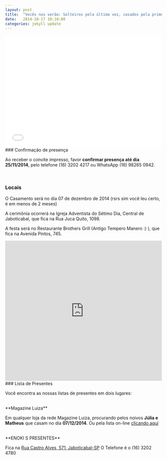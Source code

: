 ```yaml
---
layout: post
title:  "Vocês nos verão: Solteiros pela última vez, casados pela primeira vez e felizes para sempre"
date:   2014-10-17 10:18:00
categories: jekyll update
---
```


<iframe width="100%" height="360" src="//www.youtube.com/embed/V1Hn6h-6RI8" frameborder="0" allowfullscreen></iframe>

<br>
### Confirmação de presença

Ao receber o convite impresso, favor **confirmar presença até dia 25/11/2014**, pelo telefone (16) 3202 4217 ou WhatsApp (16) 98265 0942.

<br>

### Locais
O Casamento será no dia 07 de dezembro de 2014 (rsrs sim você leu certo, é em menos de 2 meses)

A cerimônia ocorrerá na Igreja Adventista do Sétimo Dia, Central de Jaboticabal, que fica na Rua Juca Quito, 1098.

A festa será no Restaurante Brothers Grill (Antigo Tempero Manero :) ), que fica na Avenida Pintos, 745.


<iframe src="https://www.google.com/maps/embed?pb=!1m29!1m12!1m3!1d7436.746671529548!2d-48.32573341234089!3d-21.25668463724397!2m3!1f0!2f0!3f0!3m2!1i1024!2i768!4f13.1!4m14!1i0!3e0!4m5!1s0x94b96b7ee454dd57%3A0x5f8988d1ba1eca2c!2sR.+Juc%C3%A1+Quito%2C+1098+-+Centro%2C+SP%2C+14870-260!3m2!1d-21.251886499999998!2d-48.322299799999996!4m5!1s0x94b96b625f69e46b%3A0x975ecddbcff97f7f!2sAv.+Pintos%2C+745+-+Sorocabano%2C+SP%2C+14871-080!3m2!1d-21.260196!2d-48.320380799999995!5e0!3m2!1spt-BR!2sbr!4v1413545112907" width="100%" height="450" frameborder="0" style="border:0"></iframe>

<br>
### Lista de Presentes

Você encontra as nossas listas de presentes em dois lugares:

<br>
**Magazine Luiza**

Em qualquer loja da rede Magazine Luiza, procurando pelos noivos **Júlia e Matheus** que casam no dia **07/12/2014**.
Ou pela lista on-line [clicando aqui](https://listadecasamento.magazineluiza.com.br/ListaPresentes/SelecionarPresentes.aspx?Comprar=S&IdCodLista=1185426)

<br>
**ENOKI S PRESENTES**

Fica na [Rua Castro Alves, 571, Jaboticabal-SP](https://goo.gl/maps/tI7VB)
O Telefone é o (16) 3202 4780


<!-- more -->